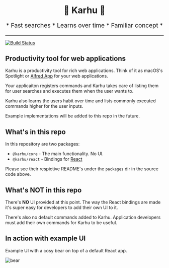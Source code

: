 <h1 align="center">
  🐻 Karhu 🐻
</h1>

<p align="center" style="font-size: 1.2rem;">
* Fast searches * Learns over time * Familiar concept *
</p>

---

[![Build Status][build-badge]][build]

## Productivity tool for web applications

Karhu is a productivity tool for rich web applications. Think of it as macOS's Spotlight or [Alfred App](https://www.alfredapp.com) for your web applications.

Your applicaiton registers commands and Karhu takes care of listing them for user searches and executes them when the user wants to.

Karhu also learns the users habit over time and lists commonly executed
commands higher for the user inputs.

Example implementations will be added to this repo in the future.

## What's in this repo

In this repository are two packages:

- `@karhu/core` - The main functionality. No UI.
- `@karhu/react` - Bindings for [React](https://reactjs.org)

Please see their respictive README's under the `packages` dir in the source code above.

## What's NOT in this repo

There's **NO** UI provided at this point. The way the React bindings are made it's super easy for developers to add their own UI to it.

There's also no default commands added to Karhu. Application developers
must add their own commands for Karhu to be useful.

## In action with example UI

Example UI with a cosy bear on top of a default React app.

![bear](https://oskarhane-dropshare-eu.s3-eu-central-1.amazonaws.com/k2-Eh1xwaA1JP/k2.gif)

[build-badge]: https://img.shields.io/travis/oskarhane/karhu.svg?style=flat-square
[build]: https://travis-ci.org/oskarhane/karhu
